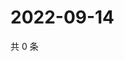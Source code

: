 # 2022-09-14

共 0 条

<!-- BEGIN WEIBO -->
<!-- 最后更新时间 Wed Sep 14 2022 05:16:32 GMT+0800 (China Standard Time) -->

<!-- END WEIBO -->
